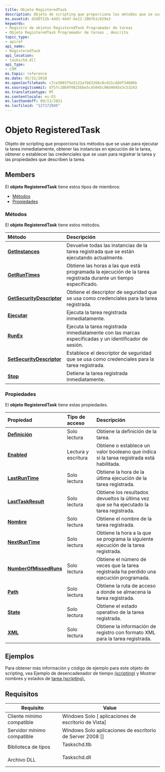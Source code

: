 ```yaml
---
title: Objeto RegisteredTask
description: Objeto de scripting que proporciona los métodos que se usan para ejecutar la tarea inmediatamente, obtener las instancias en ejecución de la tarea, obtener o establecer las credenciales que se usan para registrar la tarea y las propiedades que describen la tarea.
ms.assetid: d280f22b-4dd1-44df-be12-286fb1c029a3
keywords:
- Registro de objetos RegisteredTask Programador de tareas
- Objeto RegisteredTask Programador de tareas , descrito
topic_type:
- apiref
api_name:
- RegisteredTask
api_location:
- taskschd.dll
api_type:
- COM
ms.topic: reference
ms.date: 05/31/2018
ms.openlocfilehash: c7ce300375e5122a7b63266c0cd21cdddf34606b
ms.sourcegitcommit: d75fc10b9f0825bbe5ce5045c90d4045e3c53243
ms.translationtype: MT
ms.contentlocale: es-ES
ms.lasthandoff: 09/13/2021
ms.locfileid: "127172945"
---
```

# <a name="registeredtask-object"></a>Objeto RegisteredTask

Objeto de scripting que proporciona los métodos que se usan para ejecutar la tarea inmediatamente, obtener las instancias en ejecución de la tarea, obtener o establecer las credenciales que se usan para registrar la tarea y las propiedades que describen la tarea.

## <a name="members"></a>Members

El **objeto RegisteredTask** tiene estos tipos de miembros:

-   [Métodos](#methods)
-   [Propiedades](#properties)

### <a name="methods"></a>Métodos

El **objeto RegisteredTask** tiene estos métodos.



| Método                                                                | Descripción                                                                                     |
|:----------------------------------------------------------------------|:------------------------------------------------------------------------------------------------|
| [**GetInstances**](registeredtask-getinstances.md)                   | Devuelve todas las instancias de la tarea registrada que se están ejecutando actualmente.<br/>             |
| [**GetRunTimes**](/windows/desktop/api/taskschd/nf-taskschd-iregisteredtask-getruntimes)                    | Obtiene las horas a las que está programada la ejecución de la tarea registrada durante un tiempo especificado.<br/> |
| [**GetSecurityDescriptor**](registeredtask-getsecuritydescriptor.md) | Obtiene el descriptor de seguridad que se usa como credenciales para la tarea registrada.<br/>    |
| [**Ejecutar**](registeredtask-run.md)                                     | Ejecuta la tarea registrada inmediatamente.<br/>                                                |
| [**RunEx**](registeredtask-runex.md)                                 | Ejecuta la tarea registrada inmediatamente con las marcas especificadas y un identificador de sesión.<br/> |
| [**SetSecurityDescriptor**](registeredtask-setsecuritydescriptor.md) | Establece el descriptor de seguridad que se usa como credenciales para la tarea registrada.<br/>    |
| [**Stop**](registeredtask-stop.md)                                   | Detiene la tarea registrada inmediatamente.<br/>                                               |



 

### <a name="properties"></a>Propiedades

El **objeto RegisteredTask** tiene estas propiedades.



| Propiedad                                                                   | Tipo de acceso           | Descripción                                                                               |
|:---------------------------------------------------------------------------|:----------------------|:------------------------------------------------------------------------------------------|
| [**Definición**](registeredtask-definition.md)<br/>                 | Solo lectura<br/>  | Obtiene la definición de la tarea.<br/>                                               |
| [**Enabled**](registeredtask-enabled.md)<br/>                       | Lectura y escritura<br/> | Obtiene o establece un valor booleano que indica si la tarea registrada está habilitada.<br/>  |
| [**LastRunTime**](registeredtask-lastruntime.md)<br/>               | Solo lectura<br/>  | Obtiene la hora de la última ejecución de la tarea registrada.<br/>                                |
| [**LastTaskResult**](registeredtask-lasttaskresult.md)<br/>         | Solo lectura<br/>  | Obtiene los resultados devueltos la última vez que se ha ejecutado la tarea registrada.<br/> |
| [**Nombre**](registeredtask-name.md)<br/>                             | Solo lectura<br/>  | Obtiene el nombre de la tarea registrada.<br/>                                          |
| [**NextRunTime**](registeredtask-nextruntime.md)<br/>               | Solo lectura<br/>  | Obtiene la hora a la que se programa la siguiente ejecución de la tarea registrada.<br/>               |
| [**NumberOfMissedRuns**](registeredtask-numberofmissedruns.md)<br/> | Solo lectura<br/>  | Obtiene el número de veces que la tarea registrada ha perdido una ejecución programada.<br/>       |
| [**Path**](registeredtask-path.md)<br/>                             | Solo lectura<br/>  | Obtiene la ruta de acceso a donde se almacena la tarea registrada.<br/>                          |
| [**State**](registeredtask-state.md)<br/>                           | Solo lectura<br/>  | Obtiene el estado operativo de la tarea registrada.<br/>                             |
| [**XML**](registeredtask-xml.md)<br/>                               | Solo lectura<br/>  | Obtiene la información de registro con formato XML para la tarea registrada.<br/>       |



 

## <a name="examples"></a>Ejemplos

Para obtener más información y código de ejemplo para este objeto de scripting, vea Ejemplo de desencadenador de tiempo [(scripting)](time-trigger-example--scripting-.md) y Mostrar nombres y estados de [tarea (scripting).](displaying-task-names-and-state--scripting-.md)

## <a name="requirements"></a>Requisitos



| Requisito | Value |
|-------------------------------------|-----------------------------------------------------------------------------------------|
| Cliente mínimo compatible<br/> | Windows Solo \[ aplicaciones de escritorio de Vista\]<br/>                                          |
| Servidor mínimo compatible<br/> | Windows Solo aplicaciones de escritorio de Server 2008 \[\]<br/>                                    |
| Biblioteca de tipos<br/>             | <dl> <dt>Taskschd.tlb</dt> </dl> |
| Archivo DLL<br/>                      | <dl> <dt>Taskschd.dll</dt> </dl> |



 

 





